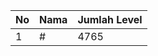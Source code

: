 | No | Nama            | Jumlah Level |
|----|-----------------|--------------|
| 1  | #    |    4765        |

